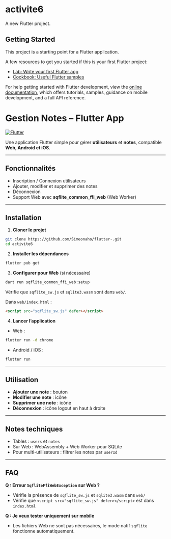 # activite6

A new Flutter project.

## Getting Started

This project is a starting point for a Flutter application.

A few resources to get you started if this is your first Flutter project:

- [Lab: Write your first Flutter app](https://docs.flutter.dev/get-started/codelab)
- [Cookbook: Useful Flutter samples](https://docs.flutter.dev/cookbook)

For help getting started with Flutter development, view the
[online documentation](https://docs.flutter.dev/), which offers tutorials,
samples, guidance on mobile development, and a full API reference.

# Gestion Notes – Flutter App

[![Flutter](https://img.shields.io/badge/Flutter-3.13-blue.svg)](https://flutter.dev/)

Une application Flutter simple pour gérer **utilisateurs** et **notes**, compatible **Web, Android et iOS**.

---

## Fonctionnalités

* Inscription / Connexion utilisateurs
* Ajouter, modifier et supprimer des notes
* Déconnexion
* Support Web avec **sqflite\_common\_ffi\_web** (Web Worker)

---

## Installation

1. **Cloner le projet**

```bash
git clone https://github.com/Simeonaho/flutter-.git
cd activite6
```

2. **Installer les dépendances**

```bash
flutter pub get
```

3. **Configurer pour Web** (si nécessaire)

```bash
dart run sqflite_common_ffi_web:setup
```

Vérifie que `sqflite_sw.js` et `sqlite3.wasm` sont dans `web/`.

Dans `web/index.html` :

```html
<script src="sqflite_sw.js" defer></script>
```

4. **Lancer l’application**

* Web :

```bash
flutter run -d chrome
```

* Android / iOS :

```bash
flutter run
```

---

## Utilisation

* **Ajouter une note** : bouton 
* **Modifier une note** : icône 
* **Supprimer une note** : icône 
* **Déconnexion** : icône logout en haut à droite

---

## Notes techniques

* Tables : `users` et `notes`
* Sur Web : WebAssembly + Web Worker pour SQLite
* Pour multi-utilisateurs : filtrer les notes par `userId`

---

## FAQ

**Q : Erreur `SqfliteFfiWebException` sur Web ?**

* Vérifie la présence de `sqflite_sw.js` et `sqlite3.wasm` dans `web/`
* Vérifie que `<script src="sqflite_sw.js" defer></script>` est dans `index.html`

**Q : Je veux tester uniquement sur mobile**

* Les fichiers Web ne sont pas nécessaires, le mode natif `sqflite` fonctionne automatiquement.
